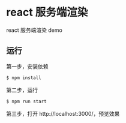 # react 服务端渲染
react 服务端渲染 demo

## 运行
第一步，安装依赖

```bash
$ npm install
```

第二步，运行

```bash
$ npm run start
```

第三步，打开 http://localhost:3000/，预览效果
